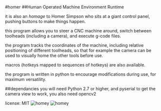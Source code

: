 #homer
##Human Operated Machine Environment Runtime

it is also an *homage* to Homer Simpson who sits at a giant control panel, pushing buttons to make things happen.

this program allows you to steer a CNC machine around, switch between toolheads (including a camera), and execute g-code files.

the program tracks the coordinates of the machine, including relative positioning of different toolheads, so that for example the camera can be used to visually home the other tools before use.

macros (hotkeys mapped to sequences of hotkeys) are also available.

the program is written in python to encourage modifications during use, for maximum versatility.

##dependancies
you will need Python 2.7 or higher, and pyserial
to get the camera view to work, you also need opencv2

license:  MIT
![homey](https://raw.github.com/jerkey/homer/master/screenshot.png)
![homey](https://raw.github.com/jerkey/homer/master/spinningdesk.gif)
